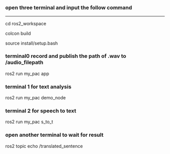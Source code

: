 #

### open three terminal and input the follow command
***
cd ros2_workspace

colcon build

source install/setup.bash

### terminal0 record and publish the path of .wav to /audio_filepath

ros2 run my_pac app

### terminal 1 for text analysis

ros2 run my_pac demo_node

### terminal 2 for speech to text

ros2 run my_pac s_to_t

### open another terminal to wait for result

ros2 topic echo /translated_sentence
